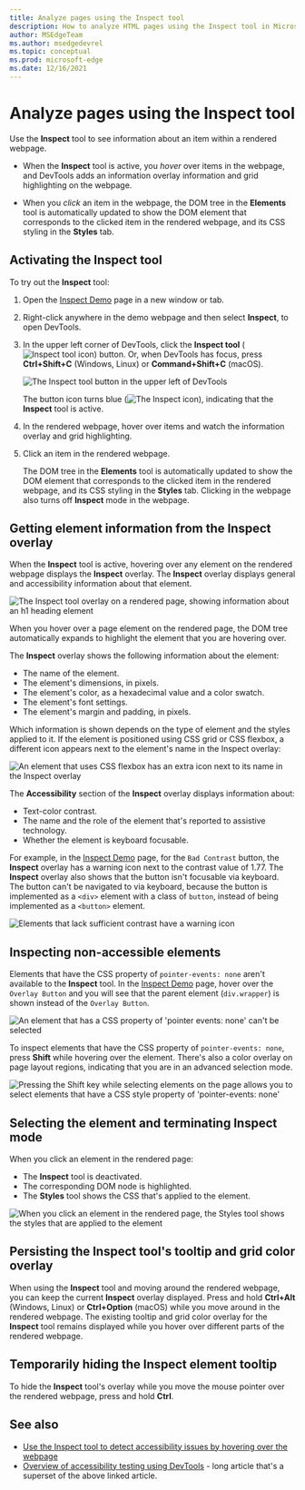 ```yaml
---
title: Analyze pages using the Inspect tool
description: How to analyze HTML pages using the Inspect tool in Microsoft Edge DevTools.
author: MSEdgeTeam
ms.author: msedgedevrel
ms.topic: conceptual
ms.prod: microsoft-edge
ms.date: 12/16/2021
---
```

# Analyze pages using the Inspect tool

Use the **Inspect** tool to see information about an item within a rendered webpage.

* When the **Inspect** tool is active, you _hover_ over items in the webpage, and DevTools adds an information overlay information and grid highlighting on the webpage.

* When you _click_ an item in the webpage, the DOM tree in the **Elements** tool is automatically updated to show the DOM element that corresponds to the clicked item in the rendered webpage, and its CSS styling in the **Styles** tab.


<!-- ====================================================================== -->
## Activating the Inspect tool

To try out the **Inspect** tool:

1. Open the [Inspect Demo](https://microsoftedge.github.io/Demos/devtools-inspect) page in a new window or tab.

1. Right-click anywhere in the demo webpage and then select **Inspect**, to open DevTools.

1. In the upper left corner of DevTools, click the **Inspect tool** (![Inspect tool icon](../media/inspect-tool-icon-light-theme.png)) button.  Or, when DevTools has focus, press **Ctrl+Shift+C** (Windows, Linux) or **Command+Shift+C** (macOS).

   ![The Inspect tool button in the upper left of DevTools](images/inspect-tool-button.msft.png)

   The button icon turns blue (![The Inspect icon](../media/inspect-tool-icon-blue-light-theme.png)), indicating that the **Inspect** tool is active.

1. In the rendered webpage, hover over items and watch the information overlay and grid highlighting.

1. Click an item in the rendered webpage.

   The DOM tree in the **Elements** tool is automatically updated to show the DOM element that corresponds to the clicked item in the rendered webpage, and its CSS styling in the **Styles** tab.  Clicking in the webpage also turns off **Inspect** mode in the webpage.


<!-- ====================================================================== -->
## Getting element information from the Inspect overlay

When the **Inspect** tool is active, hovering over any element on the rendered webpage displays the **Inspect** overlay.  The **Inspect** overlay displays general and accessibility information about that element.

![The Inspect tool overlay on a rendered page, showing information about an `h1` heading element](images/inspect-tool-padding-margin.msft.png)

When you hover over a page element on the rendered page, the DOM tree automatically expands to highlight the element that you are hovering over.

The **Inspect** overlay shows the following information about the element:

* The name of the element.
* The element's dimensions, in pixels.
* The element's color, as a hexadecimal value and a color swatch.
* The element's font settings.
* The element's margin and padding, in pixels.

Which information is shown depends on the type of element and the styles applied to it.  If the element is positioned using CSS grid or CSS flexbox, a different icon appears next to the element's name in the Inspect overlay:

![An element that uses CSS flexbox has an extra icon next to its name in the Inspect overlay](images/inspect-tool-flexbox-element.msft.png)

The **Accessibility** section of the **Inspect** overlay displays information about:

* Text-color contrast.
* The name and the role of the element that's reported to assistive technology.
* Whether the element is keyboard focusable.

For example, in the [Inspect Demo](https://microsoftedge.github.io/Demos/devtools-inspect) page, for the `Bad Contrast` button, the **Inspect** overlay has a warning icon next to the contrast value of 1.77.  The **Inspect** overlay also shows that the button isn't focusable via keyboard.  The button can't be navigated to via keyboard, because the button is implemented as a `<div>` element with a class of `button`, instead of being implemented as a `<button>` element.

![Elements that lack sufficient contrast have a warning icon](images/inspect-tool-bad-contrast.msft.png)


<!-- ====================================================================== -->
## Inspecting non-accessible elements

Elements that have the CSS property of `pointer-events: none` aren't available to the **Inspect** tool.  In the [Inspect Demo](https://microsoftedge.github.io/Demos/devtools-inspect) page, hover over the `Overlay Button` and you will see that the parent element (`div.wrapper`) is shown instead of the `Overlay Button`.

![An element that has a CSS property of 'pointer events: none' can't be selected](images/inspect-tool-element-element-without-pointer-events.msft.png)

To inspect elements that have the CSS property of `pointer-events: none`, press **Shift** while hovering over the element.  There's also a color overlay on page layout regions, indicating that you are in an advanced selection mode.

![Pressing the Shift key while selecting elements on the page allows you to select elements that have a CSS style property of 'pointer-events: none'](images/inspect-tool-with-shift.msft.png)


<!-- ====================================================================== -->
## Selecting the element and terminating Inspect mode

When you click an element in the rendered page:

*  The **Inspect** tool is deactivated.
*  The corresponding DOM node is highlighted.
*  The **Styles** tool shows the CSS that's applied to the element.

![When you click an element in the rendered page, the Styles tool shows the styles that are applied to the element](images/inspect-tool-highlighted-styles.msft.png)


<!-- ====================================================================== -->
## Persisting the Inspect tool's tooltip and grid color overlay
<!-- keep sync'd:
* [Persisting the Inspect tool's tooltip and grid color overlay](../accessibility/navigation.md#persisting-the-inspect-tools-tooltip-and-grid-color-overlay) in _Navigate DevTools with assistive technology_ -->

When using the **Inspect** tool and moving around the rendered webpage, you can keep the current **Inspect** overlay displayed.  Press and hold **Ctrl+Alt** (Windows, Linux) or **Ctrl+Option** (macOS) while you move around in the rendered webpage.  The existing tooltip and grid color overlay for the **Inspect** tool remains displayed while you hover over different parts of the rendered webpage.


<!-- ====================================================================== -->
## Temporarily hiding the Inspect element tooltip

To hide the **Inspect** tool's overlay while you move the mouse pointer over the rendered webpage, press and hold **Ctrl**.


<!-- ====================================================================== -->
## See also

* [Use the Inspect tool to detect accessibility issues by hovering over the webpage](../accessibility/test-inspect-tool.md)
* [Overview of accessibility testing using DevTools](../accessibility/accessibility-testing-in-devtools.md) - long article that's a superset of the above linked article.
